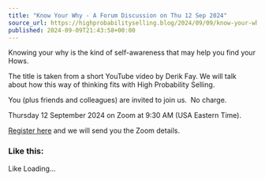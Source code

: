 ```yaml
---
title: "Know Your Why - A Forum Discussion on Thu 12 Sep 2024"
source_url: https://highprobabilityselling.blog/2024/09/09/know-your-why-a-forum-discussion-on-thu-12-sep-2024
published: 2024-09-09T21:43:58+00:00
---
```

Knowing your why is the kind of self\-awareness that may help you find your Hows.


The title is taken from a short YouTube video by Derik Fay. We will talk about how this way of thinking fits with High Probability Selling.


You (plus friends and colleagues) are invited to join us.  No charge.


Thursday 12 September 2024 on Zoom at 9:30 AM (USA Eastern Time).


[Register here](http://www.highprobsell.com/forum/index-blog.html) and we will send you the Zoom details.



### Like this:

Like Loading...
